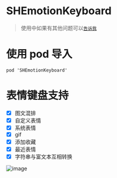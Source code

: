 # SHEmotionKeyboard
> 使用中如果有其他问题可以[`告诉我`](https://github.com/CCSH/SHEmotionKeyboard/issues/new)
# 使用 pod 导入
```objc
pod 'SHEmotionKeyboard'
```
# 表情键盘支持
- [x] 图文混排
- [x] 自定义表情
- [x] 系统表情
- [x] gif
- [x] 添加收藏
- [x] 最近表情
- [x] 字符串与富文本互相转换

![image](https://github.com/CCSH/SHEmotionKeyboard/blob/master/QQ20170801-132029-HD.gif)
